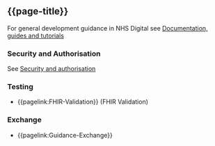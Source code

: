 ## {{page-title}}


For general development guidance in NHS Digital see [Documentation, guides and tutorials](https://digital.nhs.uk/developer/guides-and-documentation)


### Security and Authorisation

See [Security and authorisation](https://digital.nhs.uk/developer/guides-and-documentation/security-and-authorisation)

### Testing 

- {{pagelink:FHIR-Validation}} (FHIR Validation)

### Exchange 

- {{pagelink:Guidance-Exchange}}

